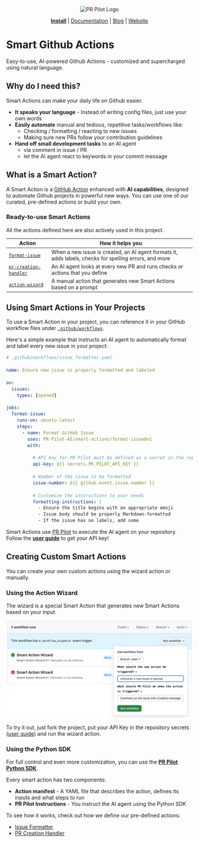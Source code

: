 <div align="center">
<img src="https://avatars.githubusercontent.com/ml/17635?s=140&v=" width="100" alt="PR Pilot Logo">
</div>
<p align="center">
  <a href="https://github.com/apps/pr-pilot-ai/installations/new"><b>Install</b></a> |
  <a href="https://docs.pr-pilot.ai">Documentation</a> | 
  <a href="https://www.pr-pilot.ai/blog">Blog</a> | 
  <a href="https://www.pr-pilot.ai">Website</a>
</p>

# Smart Github Actions

Easy-to-use, AI-powered Github Actions - customized and supercharged using natural language.

## Why do I need this?
Smart Actions can make your daily life on Github easier.
* **It speaks your language** - Instead of writing config files, just use your own words
* **Easily automate** manual and tedious, repetitive tasks/workflows like:
  * Checking / formatting / reacting to new issues
  * Making sure new PRs follow your contribution guidelines
* **Hand off small development tasks** to an AI agent
  * via comment in issue / PR
  * let the AI agent react to keywords in your commit message


## What is a Smart Action?

A Smart Action is a [GitHub Action](https://docs.github.com/en/actions) enhanced with **AI capabilities**, designed to automate Github projects in powerful new ways. You can use one of our curated, pre-defined actions or build your own.

### Ready-to-use Smart Actions

All the actions defined here are also actively used in this project.

| Action    | How it helps you |
| -------- | ------- |
| [`format-issue`](https://github.com/PR-Pilot-AI/smart-actions/actions/workflows/issue_formatter.yaml)  | When a new issue is created, an AI agent formats it, adds labels, checks for spelling errors, and more |
| [`pr-creation-handler`](https://github.com/PR-Pilot-AI/smart-actions/actions/workflows/auto_review_new_pull_requests.yaml) | An AI agent looks at every new PR and runs checks or actions that you define |
| [`action-wizard`](https://github.com/PR-Pilot-AI/smart-actions/actions/workflows/generate_new_action.yaml) | A manual action that generates new Smart Actions based on a prompt |

## Using Smart Actions in Your Projects

To use a Smart Action in your project, you can reference it in your GitHub workflow files under [`.github/workflows`](https://github.com/PR-Pilot-AI/smart-actions/tree/main/.github/workflows).

Here's a simple example that instructs an AI agent to automatically format and label every new issue in your project:

```yaml
# .github/workflows/issue_formatter.yaml`

name: Ensure new issue is properly formatted and labeled

on:
  issues:
    types: [opened]

jobs:
  format-issue:
    runs-on: ubuntu-latest
    steps:
      - name: Format GitHub Issue
        uses: PR-Pilot-AI/smart-actions/format-issue@v1
        with:

          # API key for PR Pilot must be defined as a secret in the repository
          api-key: ${{ secrets.PR_PILOT_API_KEY }}

          # Number of the issue to be formatted
          issue-number: ${{ github.event.issue.number }}

          # Customize the instructions to your needs
          formatting-instructions: |
            - Ensure the title begins with an appropriate emoji
            - Issue body should be properly Markdown-formatted
            - If the issue has no labels, add some
```

Smart Actions use [PR Pilot](https://github.com/PR-Pilot-AI/pr-pilot) to execute the AI agent on your repository. Follow the **[user guide](https://docs.pr-pilot.ai/user_guide.html)** to get your API key!

## Creating Custom Smart Actions

You can create your own custom actions using the wizard action or manually.

### Using the Action Wizard

The wizard is a special Smart Action that generates new Smart Actions based on your input.

![Action Wizard](wizard.png)

To try it out, just fork the project, put your API Key in the repository secrets ([user guide](https://docs.pr-pilot.ai/user_guide.html)) and run the wizard action.


### Using the Python SDK
For full control and even more customization, you can use the **[PR Pilot Python SDK](https://github.com/PR-Pilot-AI/pr-pilot-python)**.

Every smart action has two components:

* **Action manifest** - A YAML file that describes the action, defines its inputs and what steps to run
* **PR Pilot Instructions** - You instruct the AI agent using the Python SDK

To see how it works, check out how we define our pre-defined actions:

* [Issue Formatter](./format-issue)
* [PR Creation Handler](./pr-creation-handler)
